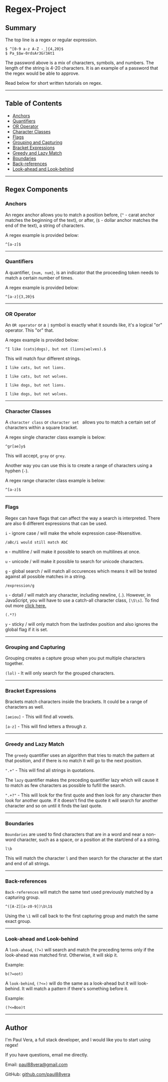 # Regex-Project

## Summary
The top line is a regex or regular expression.
```
$ ^[0-9 a-z A-Z -_]{4,20}$
$ Pa_$$w-0rdsAr3Gr3At1
```
The password above is a mix of characters, symbols, and numbers. The length of the string is 4-20 characters.
It is an example of a password that the regex would be able to approve.

Read below for short written tutorials on regex.

---

## Table of Contents

- [Anchors](#anchors)
- [Quantifiers](#quantifiers)
- [OR Operator](#or-operator)
- [Character Classes](#character-classes)
- [Flags](#flags)
- [Grouping and Capturing](#grouping-and-capturing)
- [Bracket Expressions](#bracket-expressions)
- [Greedy and Lazy Match](#greedy-and-lazy-match)
- [Boundaries](#boundaries)
- [Back-references](#back-references)
- [Look-ahead and Look-behind](#look-ahead-and-look-behind)

---

## Regex Components

### Anchors
An regex anchor allows you to match a position before, (`^` - carat anchor matches the beginning of the text), or after, (`$` - dollar anchor matches the end of the text), a string of characters.

A regex example is provided below:
```
^[a-z]$
```
---

### Quantifiers
A quantifier, `{num, num}`, is an indicator that the proceeding token needs to match a certain number of times.

A regex example is provided below:
```
^[a-z]{3,20}$
```
---

### OR Operator
An `OR operator` or a `|` symbol is exactly what it sounds like, it's a logical "or" operator. This "or" that.

A regex example is provided below:
```
^I like (cats|dogs), but not (lions|wolves).$
```
This will match four different strings.

`I like cats, but not lions.`

`I like cats, but not wolves.`

`I like dogs, but not lions.`

`I like dogs, but not wolves.`

---

### Character Classes
A `character class` or `character set ` allows you to match a certain set of characters within a square bracket.

A regex single character class example is below:
```
^gr[ae]y$
```
This will accept, `gray` or `grey`.

Another way you can use this is to create a range of characters using a hyphen (`-`).

A regex range character class example is below:
```
^[a-z]$
```
---

### Flags
Regex can have flags that can affect the way a search is interpreted. There are also 6 different expressions that can be used.

`i` - ignore case / will make the whole expression case-INsensitive.

`/aBc/i would still match AbC`

`m` - multiline / will make it possible to search on multilines at once.

`u` - unicode / will make it possible to search for unicode characters.

`g` - global search / will match all occurences which means it will be tested against all possible matches in a string.

`/expression/g`

`s` - dotall / will match any character, including newline, (`.`). However, in JavaScript, you will have to use a catch-all character class, `[\S\s]`. To find out more [click here.](https://riptutorial.com/regex/example/18156/dotall-modifier)

`(.*?)`

`y` - sticky / will only match from the lastIndex position and also ignores the global flag if it is set.

---

### Grouping and Capturing
Grouping creates a capture group when you put multiple characters together.

`(lol)` - 
It will only search for the grouped characters.

---

### Bracket Expressions
Brackets match characters inside the brackets. It could be a range of characters as well.

`[aeiou]` -
This will find all vowels.

`[a-z]` -
This will find letters a through z.

---

### Greedy and Lazy Match
The `greedy` quantifier uses an algorithm that tries to match the pattern at that position, and if there is no match it will go to the next position.

`".+"` - This will find all strings in quotations.

The `lazy` quantifier makes the preceding quantifier lazy which will cause it to match as few characters as possible to fufill the search.

`".+?"` - This will look for the first quote and then look for any character then look for another quote. If it doesn't find the quote it will search for another character and so on until it finds the last quote.

---

### Boundaries
`Boundaries` are used to find characters that are in a word and near a non-word character, such as a space, or a position at the start/end of a a string.

```
l\b
```
This will match the character `l` and then search for the character at the start and end of all strings.

---

### Back-references
`Back-references` will match the same text used previously matched by a capturing group.

```
^([A-Z][a-z0-9])\b\1$
```
Using the `\1` will call back to the first capturing group and match the same exact group.

---

### Look-ahead and Look-behind
A `look-ahead`, `(?=)` will search and match the preceding terms only if the look-ahead was matched first. Otherwise, it will skip it.

Example:
```
b(?=oot)
```

A `look-behind`, `(?<=)` will do the same as a look-ahead but it will look-behind. It will match a pattern if there's something before it.

Example:
```
(?<=Boo)t
```

---

## Author
I'm Paul Vera, a full stack developer, and I would like you to start using regex!

If you have questions, email me directly.


Email: paul88vera@gmail.com

GitHub: [github.com/paul88vera](https://www.github.com/paul88vera)
